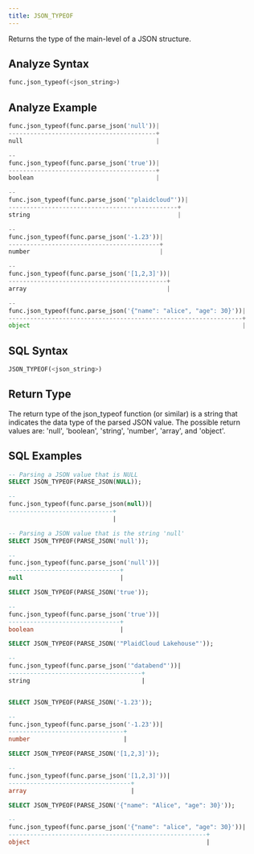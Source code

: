 ```yaml
---
title: JSON_TYPEOF
---
```


Returns the type of the main-level of a JSON structure.

## Analyze Syntax

```python
func.json_typeof(<json_string>)
```

## Analyze Example

```python
func.json_typeof(func.parse_json('null'))|
-----------------------------------------+
null                                     |

--
func.json_typeof(func.parse_json('true'))|
-----------------------------------------+
boolean                                  |

--
func.json_typeof(func.parse_json('"plaidcloud"'))|
-----------------------------------------------+
string                                         |

--
func.json_typeof(func.parse_json('-1.23'))|
------------------------------------------+
number                                    |

--
func.json_typeof(func.parse_json('[1,2,3]'))|
--------------------------------------------+
array                                       |

--
func.json_typeof(func.parse_json('{"name": "alice", "age": 30}'))|
-----------------------------------------------------------------+
object                                                           |
```

## SQL Syntax

```sql
JSON_TYPEOF(<json_string>)
```

## Return Type

The return type of the json_typeof function (or similar) is a string that indicates the data type of the parsed JSON value. The possible return values are: 'null', 'boolean', 'string', 'number', 'array', and 'object'.

## SQL Examples

```sql
-- Parsing a JSON value that is NULL
SELECT JSON_TYPEOF(PARSE_JSON(NULL));

--
func.json_typeof(func.parse_json(null))|
-----------------------------+
                             |

-- Parsing a JSON value that is the string 'null'
SELECT JSON_TYPEOF(PARSE_JSON('null'));

--
func.json_typeof(func.parse_json('null'))|
-------------------------------+
null                           |

SELECT JSON_TYPEOF(PARSE_JSON('true'));

--
func.json_typeof(func.parse_json('true'))|
-------------------------------+
boolean                        |

SELECT JSON_TYPEOF(PARSE_JSON('"PlaidCloud Lakehouse"'));

--
func.json_typeof(func.parse_json('"databend"'))|
-------------------------------------+
string                               |


SELECT JSON_TYPEOF(PARSE_JSON('-1.23'));

--
func.json_typeof(func.parse_json('-1.23'))|
--------------------------------+
number                          |

SELECT JSON_TYPEOF(PARSE_JSON('[1,2,3]'));

--
func.json_typeof(func.parse_json('[1,2,3]'))|
----------------------------------+
array                             |

SELECT JSON_TYPEOF(PARSE_JSON('{"name": "Alice", "age": 30}'));

--
func.json_typeof(func.parse_json('{"name": "alice", "age": 30}'))|
-------------------------------------------------------+
object                                                 |
```